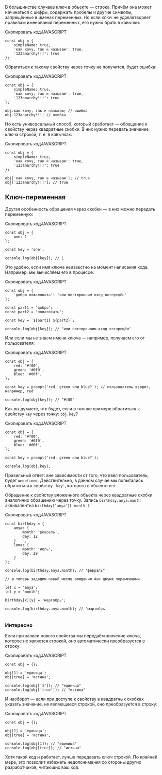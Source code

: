 

В большинстве случаев ключ в объекте — строка. Причём она может начинаться с цифры, содержать пробелы и другие символы, запрещённые в именах переменных. Но если ключ не удовлетворяет правилам именования переменных, его нужно брать в кавычки:

Скопировать кодJAVASCRIPT

```
const obj = {
    simpleName: true,
    'как хочу, так и называю': true,
    '123anarchy!!!': true
}; 
```

Обратиться к такому свойству через точку не получится, будет ошибка:

Скопировать кодJAVASCRIPT

```
const obj = {
    simpleName: true,
    'как хочу, так и называю': true,
    '123anarchy!!!': true
};

obj.как хочу, так и называю; // ошибка
obj.123anarchy!!!; // ошибка 
```

Но есть универсальный способ, который сработает — обращение к свойству через квадратные скобки. В них нужно передать значение ключа строкой, т. е. в кавычках:

Скопировать кодJAVASCRIPT

```
const obj = {
    simpleName: true,
    'как хочу, так и называю': true,
    '123anarchy!!!': true
};

obj['как хочу, так и называю']; // true
obj['123anarchy!!!']; // true 
```

## Ключ-переменная

Другая особенность обращения через скобки — в них можно передать переменную:

Скопировать кодJAVASCRIPT

```
const obj = {
    one: 1
};

const key = 'one';

console.log(obj[key]); // 1 
```

Это удобно, если имя ключа неизвестно на момент написания кода. Например, мы вычисляем его в процессе:

Скопировать кодJAVASCRIPT

```
const obj = {
    'добро пожаловать': 'или посторонним вход воспрещён'
};

const part1 = 'добро';
const part2 = 'пожаловать';

const key = `${part1} ${part2}`;

console.log(obj[key]); // "или посторонним вход воспрещён" 
```

Или если мы не знаем имени ключа — например, получаем его от пользователя:

Скопировать кодJAVASCRIPT

```
const obj = {
    red: '#f00',
    green: '#0f0',
    blue: '#00f',
};

const key = prompt('red, green или blue?'); // пользователь вводит, например, red

console.log(obj[key]); // "#f00" 
```

Как вы думаете, что будет, если в том же примере обратиться к свойству `key` через точку: `obj.key`?

Скопировать кодJAVASCRIPT

```
const obj = {
    red: '#f00',
    green: '#0f0',
    blue: '#00f',
};

const key = prompt('red, green или blue?');

console.log(obj.key); 
```

Правильный ответ: вне зависимости от того, что ввёл пользователь, будет `undefined`. Действительно, в данном случае мы попытались обратиться к свойству `'key'`, которого в объекте нет.

Обращение к свойству вложенного объекта через квадратные скобки аналогично обращению через точку. Запись `birthday.anya.month` эквивалентна `birthday['anya']['month']`.

Скопировать кодJAVASCRIPT

```
const birthday = {
    anya: {
        month: 'февраль',
        day: 12
    }    ,
    lena: {
        month: 'июль',
        day: 29
    }
};

console.log(birthday.anya.month); // "февраль"

// а теперь зададим новый месяц рождения Ани двумя переменными

let x = 'anya';
let y = 'month';

birthday[x][y] = 'мартобрь';

console.log(birthday.anya.month); // 'мартобрь'
 
```

### Интересно

Если при записи нового свойства мы передаём значение ключа, которое не является строкой, оно автоматически преобразуется в строку:

Скопировать кодJAVASCRIPT

```
const obj = {};

obj[1] = 'единица';
obj[true] = 'истина';

console.log(obj['1']); // "единица"
console.log(obj['true']); // "истина" 
```

И наоборот — если при доступе к свойству в квадратных скобках указать значение, не являющееся строкой, оно преобразуется в строку:

Скопировать кодJAVASCRIPT

```
const obj = {};

obj[1] = 'единица';
obj[true] = 'истина';

console.log(obj[1]); // "единица"
console.log(obj[true]); // "истина" 
```

Хотя такой код и работает, лучше передавать ключ строкой. По крайней мере, это позволит избежать недопонимания со стороны других разработчиков, читающих ваш код.